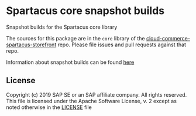 # Spartacus core snapshot builds

Snapshot builds for the Spartacus core library

The sources for this package are in the `core` library of the [cloud-commerce-spartacus-storefront](https://github.com/SAP/cloud-commerce-spartacus-storefront) repo. Please file issues and pull requests against that repo.

Information about snapshot builds can be found [here](https://github.com/SAP/cloud-commerce-spartacus-storefront/blob/develop/docs/snapshot_builds.md)

## License

Copyright (c) 2019 SAP SE or an SAP affiliate company. All rights reserved. This file is licensed under the Apache Software License, v. 2 except as noted otherwise in the [LICENSE](https://github.com/SAP/cloud-commerce-spartacus-storefront-core-builds/blob/master/LICENSE) file
